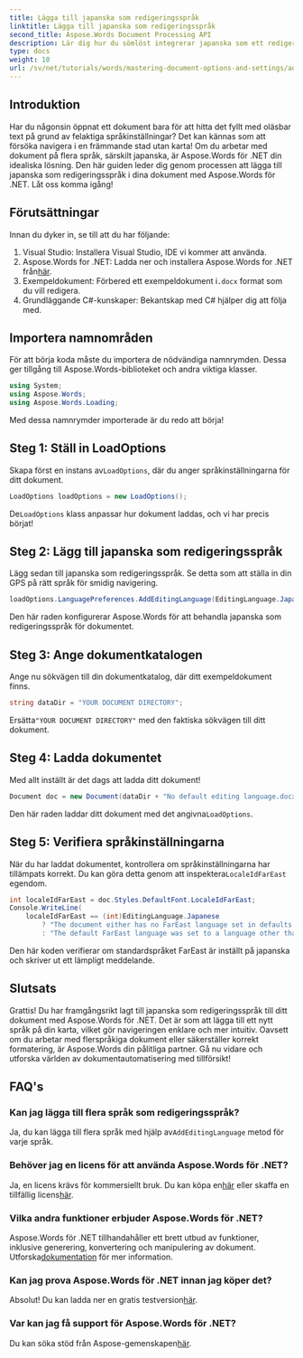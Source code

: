 ```yaml
---
title: Lägga till japanska som redigeringsspråk
linktitle: Lägga till japanska som redigeringsspråk
second_title: Aspose.Words Document Processing API
description: Lär dig hur du sömlöst integrerar japanska som ett redigeringsspråk i dina dokument med Aspose.Words för .NET. Denna steg-för-steg guide.
type: docs
weight: 10
url: /sv/net/tutorials/words/mastering-document-options-and-settings/adding-japanese-as-editing-languages/
---
```

## Introduktion

Har du någonsin öppnat ett dokument bara för att hitta det fyllt med oläsbar text på grund av felaktiga språkinställningar? Det kan kännas som att försöka navigera i en främmande stad utan karta! Om du arbetar med dokument på flera språk, särskilt japanska, är Aspose.Words för .NET din idealiska lösning. Den här guiden leder dig genom processen att lägga till japanska som redigeringsspråk i dina dokument med Aspose.Words för .NET. Låt oss komma igång!

## Förutsättningar

Innan du dyker in, se till att du har följande:

1. Visual Studio: Installera Visual Studio, IDE vi kommer att använda.
2.  Aspose.Words for .NET: Ladda ner och installera Aspose.Words for .NET från[här](https://releases.aspose.com/words/net/).
3.  Exempeldokument: Förbered ett exempeldokument i`.docx` format som du vill redigera.
4. Grundläggande C#-kunskaper: Bekantskap med C# hjälper dig att följa med.

## Importera namnområden

För att börja koda måste du importera de nödvändiga namnrymden. Dessa ger tillgång till Aspose.Words-biblioteket och andra viktiga klasser.

```csharp
using System;
using Aspose.Words;
using Aspose.Words.Loading;
```

Med dessa namnrymder importerade är du redo att börja!

## Steg 1: Ställ in LoadOptions

 Skapa först en instans av`LoadOptions`, där du anger språkinställningarna för ditt dokument.

```csharp
LoadOptions loadOptions = new LoadOptions();
```

 De`LoadOptions` klass anpassar hur dokument laddas, och vi har precis börjat!

## Steg 2: Lägg till japanska som redigeringsspråk

Lägg sedan till japanska som redigeringsspråk. Se detta som att ställa in din GPS på rätt språk för smidig navigering.

```csharp
loadOptions.LanguagePreferences.AddEditingLanguage(EditingLanguage.Japanese);
```

Den här raden konfigurerar Aspose.Words för att behandla japanska som redigeringsspråk för dokumentet.

## Steg 3: Ange dokumentkatalogen

Ange nu sökvägen till din dokumentkatalog, där ditt exempeldokument finns.

```csharp
string dataDir = "YOUR DOCUMENT DIRECTORY";
```

 Ersätta`"YOUR DOCUMENT DIRECTORY"` med den faktiska sökvägen till ditt dokument.

## Steg 4: Ladda dokumentet

Med allt inställt är det dags att ladda ditt dokument!

```csharp
Document doc = new Document(dataDir + "No default editing language.docx", loadOptions);
```

 Den här raden laddar ditt dokument med det angivna`LoadOptions`.

## Steg 5: Verifiera språkinställningarna

 När du har laddat dokumentet, kontrollera om språkinställningarna har tillämpats korrekt. Du kan göra detta genom att inspektera`LocaleIdFarEast` egendom.

```csharp
int localeIdFarEast = doc.Styles.DefaultFont.LocaleIdFarEast;
Console.WriteLine(
    localeIdFarEast == (int)EditingLanguage.Japanese
        ? "The document either has no FarEast language set in defaults or it was set to Japanese originally."
        : "The default FarEast language was set to a language other than Japanese, so it is not overridden.");
```

Den här koden verifierar om standardspråket FarEast är inställt på japanska och skriver ut ett lämpligt meddelande.

## Slutsats

Grattis! Du har framgångsrikt lagt till japanska som redigeringsspråk till ditt dokument med Aspose.Words för .NET. Det är som att lägga till ett nytt språk på din karta, vilket gör navigeringen enklare och mer intuitiv. Oavsett om du arbetar med flerspråkiga dokument eller säkerställer korrekt formatering, är Aspose.Words din pålitliga partner. Gå nu vidare och utforska världen av dokumentautomatisering med tillförsikt!

## FAQ's

### Kan jag lägga till flera språk som redigeringsspråk?
 Ja, du kan lägga till flera språk med hjälp av`AddEditingLanguage` metod för varje språk.

### Behöver jag en licens för att använda Aspose.Words för .NET?
 Ja, en licens krävs för kommersiellt bruk. Du kan köpa en[här](https://purchase.aspose.com/buy) eller skaffa en tillfällig licens[här](https://purchase.aspose.com/temporary-license/).

### Vilka andra funktioner erbjuder Aspose.Words för .NET?
 Aspose.Words för .NET tillhandahåller ett brett utbud av funktioner, inklusive generering, konvertering och manipulering av dokument. Utforska[dokumentation](https://reference.aspose.com/words/net/) för mer information.

### Kan jag prova Aspose.Words för .NET innan jag köper det?
 Absolut! Du kan ladda ner en gratis testversion[här](https://releases.aspose.com/).

### Var kan jag få support för Aspose.Words för .NET?
Du kan söka stöd från Aspose-gemenskapen[här](https://forum.aspose.com/c/words/8).